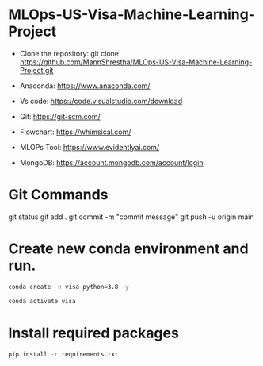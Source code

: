 # MLOps-US-Visa-Machine-Learning-Project
- Clone the repository:
git clone https://github.com/MannShrestha/MLOps-US-Visa-Machine-Learning-Project.git

- Anaconda: https://www.anaconda.com/
- Vs code: https://code.visualstudio.com/download
- Git: https://git-scm.com/
- Flowchart: https://whimsical.com/
- MLOPs Tool: https://www.evidentlyai.com/
- MongoDB: https://account.mongodb.com/account/login

# Git Commands
git status
git add .
git commit -m "commit message"
git push -u origin main

# Create new conda environment and run.
 ```bash
 conda create -n visa python=3.8 -y
 ```
 ```bash
 conda activate visa
 ```
 # Install required packages
 ```bash
 pip install -r requirements.txt
```
